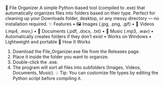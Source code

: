 📂 File Organizer
A simple Python-based tool (compiled to .exe) that automatically organizes files into folders based on their type.
Perfect for cleaning up your Downloads folder, desktop, or any messy directory — no installation required.
✨ Features
  •	🖼 Images (.jpg, .png, .gif)
  •	🎥 Videos (.mp4, .mov,)
  •	📄 Documents (.pdf, .docx, .txt)
  •	🎵 Music (.mp3, .wav)
  •	Automatically creates folders if they don’t exist
  •	Works on Windows
  •	Lightweight and portable
🚀 How It Works
  1.	Download the File_Organizer.exe file from the Releases page.
  2.	Place it inside the folder you want to organize.
  3.	Double-click the .exe.
  4.	The program will sort all files into subfolders (Images, Videos, Documents, Music).
💡 Tip: You can customize file types by editing the Python script before compiling it.


